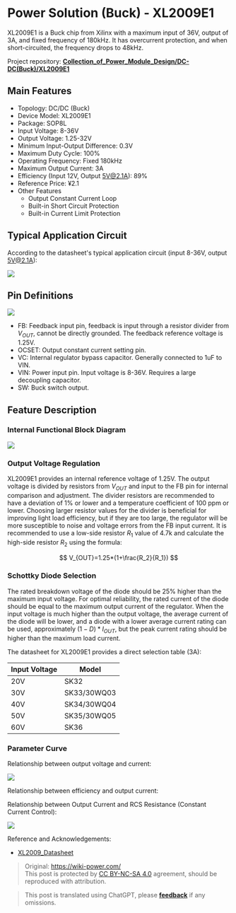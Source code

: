 # Power Solution (Buck) - XL2009E1

XL2009E1 is a Buck chip from Xilinx with a maximum input of 36V, output of 3A, and fixed frequency of 180kHz. It has overcurrent protection, and when short-circuited, the frequency drops to 48kHz.

Project repository: [**Collection_of_Power_Module_Design/DC-DC(Buck)/XL2009E1**](<https://github.com/linyuxuanlin/Collection_of_Power_Module_Design/tree/main/DC-DC(Buck)/XL2009E1>)

## Main Features

- Topology: DC/DC (Buck)
- Device Model: XL2009E1
- Package: SOP8L
- Input Voltage: 8-36V
- Output Voltage: 1.25-32V
- Minimum Input-Output Difference: 0.3V
- Maximum Duty Cycle: 100%
- Operating Frequency: Fixed 180kHz
- Maximum Output Current: 3A
- Efficiency (Input 12V, Output 5V@2.1A): 89%
- Reference Price: ¥2.1
- Other Features
  - Output Constant Current Loop
  - Built-in Short Circuit Protection
  - Built-in Current Limit Protection

## Typical Application Circuit

According to the datasheet's typical application circuit (input 8-36V, output 5V@2.1A):

![](https://img.wiki-power.com/d/wiki-media/img/20220407103157.png)

## Pin Definitions

![](https://img.wiki-power.com/d/wiki-media/img/20220407065806.png)

- FB: Feedback input pin, feedback is input through a resistor divider from $V_{OUT}$, cannot be directly grounded. The feedback reference voltage is 1.25V.
- OCSET: Output constant current setting pin.
- VC: Internal regulator bypass capacitor. Generally connected to 1uF to VIN.
- VIN: Power input pin. Input voltage is 8-36V. Requires a large decoupling capacitor.
- SW: Buck switch output.

## Feature Description

### Internal Functional Block Diagram

![](https://img.wiki-power.com/d/wiki-media/img/20220407070413.png)

### Output Voltage Regulation

XL2009E1 provides an internal reference voltage of 1.25V. The output voltage is divided by resistors from $V_{OUT}$ and input to the FB pin for internal comparison and adjustment. The divider resistors are recommended to have a deviation of 1% or lower and a temperature coefficient of 100 ppm or lower. Choosing larger resistor values for the divider is beneficial for improving light load efficiency, but if they are too large, the regulator will be more susceptible to noise and voltage errors from the FB input current. It is recommended to use a low-side resistor $R_1$ value of 4.7k and calculate the high-side resistor $R_2$ using the formula:

$$
V_{OUT}=1.25*(1+\frac{R_2}{R_1})
$$

### Schottky Diode Selection

The rated breakdown voltage of the diode should be 25% higher than the maximum input voltage. For optimal reliability, the rated current of the diode should be equal to the maximum output current of the regulator. When the input voltage is much higher than the output voltage, the average current of the diode will be lower, and a diode with a lower average current rating can be used, approximately $(1-D) * I_{OUT}$, but the peak current rating should be higher than the maximum load current.

The datasheet for XL2009E1 provides a direct selection table (3A):

| Input Voltage | Model       |
| ------------- | ----------- |
| 20V           | SK32        |
| 30V           | SK33/30WQ03 |
| 40V           | SK34/30WQ04 |
| 50V           | SK35/30WQ05 |
| 60V           | SK36        |

### Parameter Curve

Relationship between output voltage and current:

![](https://img.wiki-power.com/d/wiki-media/img/20220407100229.png)

Relationship between efficiency and output current:

Relationship between Output Current and RCS Resistance (Constant Current Control):

![](https://img.wiki-power.com/d/wiki-media/img/20220407103033.png)

Reference and Acknowledgements:

- [XL2009_Datasheet](https://datasheet.lcsc.com/lcsc/1806111754_XLSEMI-XL2009E1_C73335.pdf)

> Original: <https://wiki-power.com/>  
> This post is protected by [CC BY-NC-SA 4.0](https://creativecommons.org/licenses/by/4.0/deed.en) agreement, should be reproduced with attribution.

> This post is translated using ChatGPT, please [**feedback**](https://github.com/linyuxuanlin/Wiki_MkDocs/issues/new) if any omissions.
